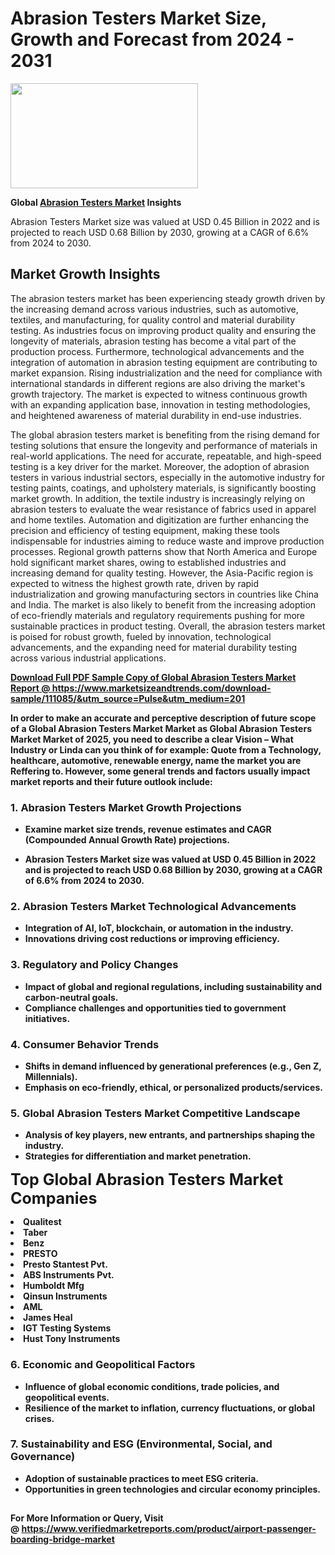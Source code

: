 <H1>Abrasion Testers Market Size, Growth and Forecast from 2024 - 2031</H1><img class="aligncenter size-medium wp-image-584254" src="https://thirdeyenews.in/wp-content/uploads/2024/09/Global-Market-Research-300x168.jpeg" alt="" width="300" height="168" /><p><strong>Global&nbsp;<a href="https://www.marketsizeandtrends.com/download-sample/111085/&amp;utm_source=Pulse&amp;utm_medium=201">Abrasion Testers Market</a> Insights</strong></p><p>Abrasion Testers Market size was valued at USD 0.45 Billion in 2022 and is projected to reach USD 0.68 Billion by 2030, growing at a CAGR of 6.6% from 2024 to 2030.</p><p><h2>Market Growth Insights</h2> <p>The abrasion testers market has been experiencing steady growth driven by the increasing demand across various industries, such as automotive, textiles, and manufacturing, for quality control and material durability testing. As industries focus on improving product quality and ensuring the longevity of materials, abrasion testing has become a vital part of the production process. Furthermore, technological advancements and the integration of automation in abrasion testing equipment are contributing to market expansion. Rising industrialization and the need for compliance with international standards in different regions are also driving the market's growth trajectory. The market is expected to witness continuous growth with an expanding application base, innovation in testing methodologies, and heightened awareness of material durability in end-use industries.</p> <p><strong><a href="#"></a></strong></p> <p>The global abrasion testers market is benefiting from the rising demand for testing solutions that ensure the longevity and performance of materials in real-world applications. The need for accurate, repeatable, and high-speed testing is a key driver for the market. Moreover, the adoption of abrasion testers in various industrial sectors, especially in the automotive industry for testing paints, coatings, and upholstery materials, is significantly boosting market growth. In addition, the textile industry is increasingly relying on abrasion testers to evaluate the wear resistance of fabrics used in apparel and home textiles. Automation and digitization are further enhancing the precision and efficiency of testing equipment, making these tools indispensable for industries aiming to reduce waste and improve production processes. Regional growth patterns show that North America and Europe hold significant market shares, owing to established industries and increasing demand for quality testing. However, the Asia-Pacific region is expected to witness the highest growth rate, driven by rapid industrialization and growing manufacturing sectors in countries like China and India. The market is also likely to benefit from the increasing adoption of eco-friendly materials and regulatory requirements pushing for more sustainable practices in product testing. Overall, the abrasion testers market is poised for robust growth, fueled by innovation, technological advancements, and the expanding need for material durability testing across various industrial applications.</p> <p><strong><a href="#"></p><p><span class=""><strong>Download Full PDF Sample Copy of Global Abrasion Testers Market Report</strong> @ <a href="https://www.marketsizeandtrends.com/download-sample/111085/&amp;utm_source=Pulse&amp;utm_medium=201" target="_blank">https://www.marketsizeandtrends.com/download-sample/111085/&amp;utm_source=Pulse&amp;utm_medium=201</a></span></p><p>In order to make an accurate and perceptive description of future scope of a Global&nbsp;Abrasion Testers Market Market as Global&nbsp;Abrasion Testers Market Market of 2025, you need to describe a clear Vision &ndash; What Industry or Linda can you think of for example: Quote from a Technology, healthcare, automotive, renewable energy, name the market you are Reffering to. However, some general trends and factors usually impact market reports and their future outlook include:</p><h3>1.&nbsp;<strong>Abrasion Testers Market Growth Projections</strong></h3><ul><li>Examine market size trends, revenue estimates and CAGR (Compounded Annual Growth Rate) projections.</li><li><p>Abrasion Testers Market size was valued at USD 0.45 Billion in 2022 and is projected to reach USD 0.68 Billion by 2030, growing at a CAGR of 6.6% from 2024 to 2030.</p></li></ul><h3>2.&nbsp;<strong>Abrasion Testers Market Technological Advancements</strong></h3><ul><li>Integration of AI, IoT, blockchain, or automation in the industry.</li><li>Innovations driving cost reductions or improving efficiency.</li></ul><h3>3.&nbsp;<strong>Regulatory and Policy Changes</strong></h3><ul><li>Impact of global and regional regulations, including sustainability and carbon-neutral goals.</li><li>Compliance challenges and opportunities tied to government initiatives.</li></ul><h3>4.&nbsp;<strong>Consumer Behavior Trends</strong></h3><ul><li>Shifts in demand influenced by generational preferences (e.g., Gen Z, Millennials).</li><li>Emphasis on eco-friendly, ethical, or personalized products/services.</li></ul><h3>5.&nbsp;<strong>Global Abrasion Testers Market Competitive Landscape</strong></h3><ul><li>Analysis of key players, new entrants, and partnerships shaping the industry.</li><li>Strategies for differentiation and market penetration.</li></ul><p data-pm-slice="1 1 []"><span style="color: inherit; font-family: inherit; font-size: 25px;">Top Global Abrasion Testers Market Companies</span></p><div class="" data-test-id=""><p><li>Qualitest</li><li> Taber</li><li> Benz</li><li> PRESTO</li><li> Presto Stantest Pvt.</li><li> ABS Instruments Pvt.</li><li> Humboldt Mfg</li><li> Qinsun Instruments</li><li> AML</li><li> James Heal</li><li> IGT Testing Systems</li><li> Hust Tony Instruments</li></p></div><h3>6.&nbsp;<strong>Economic and Geopolitical Factors</strong></h3><ul><li>Influence of global economic conditions, trade policies, and geopolitical events.</li><li>Resilience of the market to inflation, currency fluctuations, or global crises.</li></ul><h3>7.&nbsp;<strong>Sustainability and ESG (Environmental, Social, and Governance)</strong></h3><ul><li>Adoption of sustainable practices to meet ESG criteria.</li><li>Opportunities in green technologies and circular economy principles.</li></ul><h2><strong style="font-size: 14px;">For More Information or Query, Visit @&nbsp;</strong><a style="background-color: #ffffff; font-size: 14px;" href="https://www.marketsizeandtrends.com/report/abrasion-testers-market/" target="_blank">https://www.verifiedmarketreports.com/product/airport-passenger-boarding-bridge-market</a></h2>
